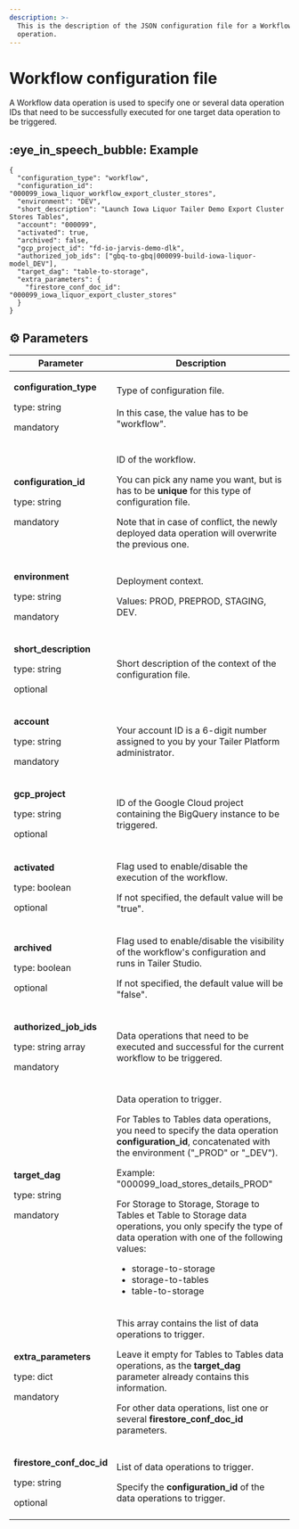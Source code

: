 ```yaml
---
description: >-
  This is the description of the JSON configuration file for a Workflow data
  operation.
---
```


# Workflow configuration file

A Workflow data operation is used to specify one or several data operation IDs that need to be successfully executed for one target data operation to be triggered.

## :eye\_in\_speech\_bubble: Example

```
{
  "configuration_type": "workflow",
  "configuration_id": "000099_iowa_liquor_workflow_export_cluster_stores",
  "environment": "DEV",
  "short_description": "Launch Iowa Liquor Tailer Demo Export Cluster Stores Tables",
  "account": "000099",
  "activated": true,
  "archived": false,
  "gcp_project_id": "fd-io-jarvis-demo-dlk",
  "authorized_job_ids": ["gbq-to-gbq|000099-build-iowa-liquor-model_DEV"],
  "target_dag": "table-to-storage",
  "extra_parameters": {
    "firestore_conf_doc_id": "000099_iowa_liquor_export_cluster_stores"
  }
}
```

## :gear: Parameters

| Parameter                                                                           | Description                                                                                                                                                                                                                                                                                                                                                                                                                                                                                                               |
| ----------------------------------------------------------------------------------- | ------------------------------------------------------------------------------------------------------------------------------------------------------------------------------------------------------------------------------------------------------------------------------------------------------------------------------------------------------------------------------------------------------------------------------------------------------------------------------------------------------------------------- |
| <p><strong>configuration_type</strong></p><p>type: string</p><p>mandatory</p>       | <p>Type of configuration file.<br><br>In this case, the value has to be "workflow".</p>                                                                                                                                                                                                                                                                                                                                                                                                                                   |
| <p><strong>configuration_id</strong></p><p>type: string</p><p>mandatory</p>         | <p>ID of the workflow.</p><p>You can pick any name you want, but is has to be <strong>unique</strong> for this type of configuration file.</p><p>Note that in case of conflict, the newly deployed data operation will overwrite the previous one.</p>                                                                                                                                                                                                                                                                    |
| <p><strong>environment</strong></p><p>type: string</p><p>mandatory</p>              | <p>Deployment context.</p><p>Values: PROD, PREPROD, STAGING, DEV.</p>                                                                                                                                                                                                                                                                                                                                                                                                                                                     |
| <p><strong>short_description</strong></p><p>type: string</p><p>optional</p>         | Short description of the context of the configuration file.                                                                                                                                                                                                                                                                                                                                                                                                                                                               |
| <p><strong>account</strong></p><p>type: string</p><p>mandatory</p>                  | Your account ID is a 6-digit number assigned to you by your Tailer Platform administrator.                                                                                                                                                                                                                                                                                                                                                                                                                                |
| <p><strong>gcp_project</strong></p><p>type: string</p><p>optional</p>               | ID of the Google Cloud project containing the BigQuery instance to be triggered.                                                                                                                                                                                                                                                                                                                                                                                                                                          |
| <p><strong>activated</strong></p><p>type: boolean</p><p>optional</p>                | <p>Flag used to enable/disable the execution of the workflow.</p><p>If not specified, the default value will be "true".</p>                                                                                                                                                                                                                                                                                                                                                                                               |
| <p><strong>archived</strong></p><p>type: boolean</p><p>optional</p>                 | <p>Flag used to enable/disable the visibility of the workflow's configuration and runs in Tailer Studio.</p><p>If not specified, the default value will be "false".</p>                                                                                                                                                                                                                                                                                                                                                   |
| <p><strong>authorized_job_ids</strong></p><p>type: string array</p><p>mandatory</p> | Data operations that need to be executed and successful for the current workflow to be triggered.                                                                                                                                                                                                                                                                                                                                                                                                                         |
| <p><strong>target_dag</strong></p><p>type: string</p><p>mandatory</p>               | <p>Data operation to trigger.</p><p>For Tables to Tables data operations, you need to specify the data operation <strong>configuration_id</strong>, concatenated with the environment ("_PROD" or "_DEV").</p><p>Example: "000099_load_stores_details_PROD"</p><p>For Storage to Storage, Storage to Tables et Table to Storage data operations, you only specify the type of data operation with one of the following values:</p><ul><li>storage-to-storage</li><li>storage-to-tables</li><li>table-to-storage</li></ul> |
| <p><strong>extra_parameters</strong></p><p>type: dict</p><p>mandatory</p>           | <p>This array contains the list of data operations to trigger.</p><p>Leave it empty for Tables to Tables data operations, as the <strong>target_dag</strong> parameter already contains this information.</p><p>For other data operations, list one or several <strong>firestore_conf_doc_id</strong> parameters.</p>                                                                                                                                                                                                     |
| <p><strong>firestore_conf_doc_id</strong></p><p>type: string</p><p>optional</p>     | <p>List of data operations to trigger.</p><p>Specify the <strong>configuration_id</strong> of the data operations to trigger.</p>                                                                                                                                                                                                                                                                                                                                                                                         |

